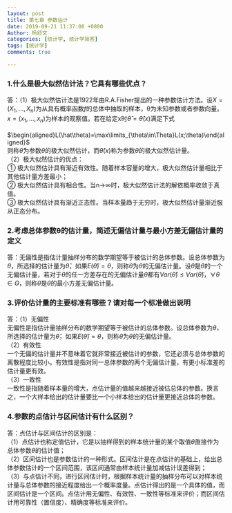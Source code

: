 ```yaml
---
layout: post
title: 第七章 参数估计
date: 2019-09-21 11:37:00 +0800
Author: 杨舒文
categories: [统计学, 统计学简答]
tags: [统计学]
comments: true

---
```


### 1.什么是极大似然估计法？它具有哪些优点？
答：（1）极大似然估计法是1922年由R.A.Fisher提出的一种参数估计方法。设$X=(X_1,...,X_n)$为从具有概率函数$f$的总体中抽取的样本，θ为未知参数或者参数向量。$x=(x_1,...,x_n)$为样本的观察值。若在给定x时$\hat\theta=\hat\theta(x)$满足下式  
&ensp;&ensp;$\begin{aligned}L(\hat\theta)=\max\limits_{\theta\in\Theta}L(x;\theta)\end{aligned}$  
则称$\hat\theta$为参数$\theta$的极大似然估计，而$\hat\theta(x)$称为参数$\theta$的极大似然估计量。   
（2）极大似然估计的优点：   
① 极大似然估计具有渐近有效性。随着样本容量的增大，极大似然估计量相比于其他估计量方差最小；   
② 极大似然估计具有相合性。当n→∞时，极大似然估计法的解依概率收敛于真值。   
③ 极大似然估计具有渐近正态性。当样本量趋于无穷时，极大似然估计量渐近服从正态分布。 



### 2.考虑总体参数θ的估计量，简述无偏估计量与最小方差无偏估计量的定义
答：无偏性是指估计量抽样分布的数学期望等于被估计的总体参数。设总体参数为$\theta$，所选择的估计量为$\hat\theta$，如果$E(\hat\theta)=\theta$，则称$\hat\theta$为$\theta$的无偏估计量。设$\hat\theta$是$\theta$的一个无偏估计量，若对于$\theta$的任一方差存在的无偏估计量$\tilde\theta$都有$Var(\hat\theta)\le Var(\tilde\theta)$，$\forall\theta\in\Theta$，则称$\hat\theta$是$\theta$的最小方差无偏估计量。



### 3.评价估计量的主要标准有哪些？请对每一个标准做出说明
答：（1）无偏性   
无偏性是指估计量抽样分布的数学期望等于被估计的总体参数。设总体参数为$\theta$，所选择的估计量为$\hat\theta$，如果$E(\hat\theta)=\theta$，则称$\hat\theta$为$\theta$的无偏估计量。   
（2）有效性   
一个无偏的估计量并不意味着它就非常接近被估计的参数，它还必须与总体参数的离散程度比较小。有效性是指对同一总体参数的两个无偏估计量，有更小标准差的估计量更有效。   
（3）一致性   
一致性是指随着样本量的增大，点估计量的值越来越接近被估总体的参数。换言之，一个大样本给出的估计量要比一个小样本给出的估计量更接近总体的参数。 



### 4.参数的点估计与区间估计有什么区别？
答：点估计与区间估计的区别是：   
（1）点估计也称定值估计，它是以抽样得到的样本统计量的某个取值$\hat\theta$直接作为总体参数$\theta$的估计值；   
（2）区间估计也是参数估计的一种形式。区间估计是在点估计的基础上，给出总体参数估计的一个区间范围，该区间通常由样本统计量加减估计误差得到；   
（3）与点估计不同，进行区间估计时，根据样本统计量的抽样分布可以对样本统计量与总体参数的接近程度给出一个概率度量。点估计得出的是一个具体的值，而区间估计是一个区间。点估计用无偏性、有效性、一致性等标准来评价；而区间估计用可靠性（置信度）、精确度等标准来评价。


































